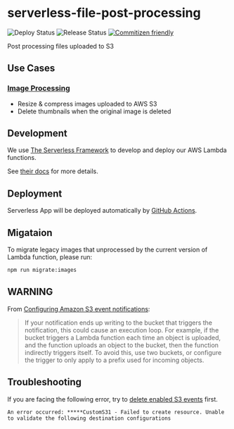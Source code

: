 # serverless-file-post-processing

![Deploy Status](https://github.com/thematters/serverless-file-post-processing/workflows/Deployment/badge.svg) ![Release Status](https://github.com/thematters/serverless-file-post-processing/workflows/Create%20Release/badge.svg) [![Commitizen friendly](https://img.shields.io/badge/commitizen-friendly-brightgreen.svg)](http://commitizen.github.io/cz-cli/)

Post processing files uploaded to S3

## Use Cases

### [Image Processing](https://github.com/thematters/matters-server/issues/1128)

- Resize & compress images uploaded to AWS S3
- Delete thumbnails when the original image is deleted

## Development

We use [The Serverless Framework](https://www.serverless.com/) to develop and deploy our AWS Lambda functions.

See [their docs](https://www.serverless.com/framework/docs/) for more details.

## Deployment

Serverless App will be deployed automatically by [GitHub Actions](./.github/workflows/deploy.yml).

## Migataion

To migrate legacy images that unprocessed by the current version of Lambda function, please run:

```bash
npm run migrate:images
```

## WARNING

From [Configuring Amazon S3 event notifications](https://docs.aws.amazon.com/AmazonS3/latest/dev/NotificationHowTo.html):

> If your notification ends up writing to the bucket that triggers the notification, this could cause an execution loop. For example, if the bucket triggers a Lambda function each time an object is uploaded, and the function uploads an object to the bucket, then the function indirectly triggers itself. To avoid this, use two buckets, or configure the trigger to only apply to a prefix used for incoming objects.

## Troubleshooting

If you are facing the following error, try to [delete enabled S3 events](https://docs.aws.amazon.com/AmazonS3/latest/user-guide/enable-event-notifications.html) first.

```
An error occurred: *****CustomS31 - Failed to create resource. Unable to validate the following destination configurations
```
